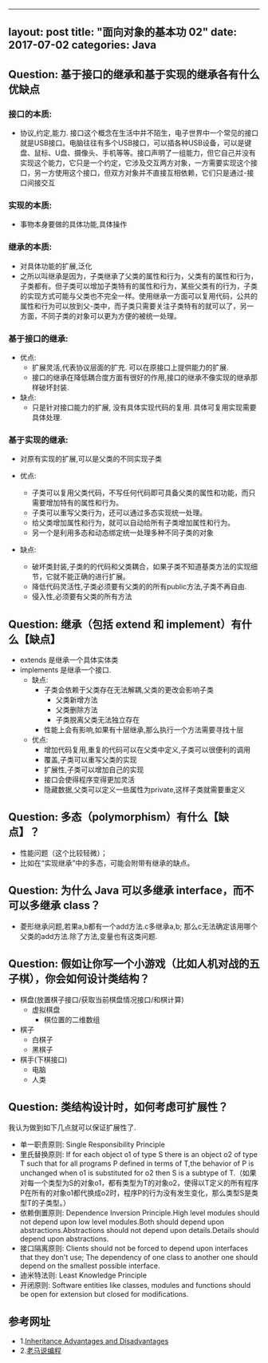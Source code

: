 
---
layout: post
title:  "面向对象的基本功 02"
date:   2017-07-02
categories: Java
---

## Question: 基于接口的继承和基于实现的继承各有什么优缺点

### 接口的本质: 

- 协议,约定,能力. 接口这个概念在生活中并不陌生，电子世界中一个常见的接口就是USB接口。电脑往往有多个USB接口，可以插各种USB设备，可以是键盘、鼠标、U盘、摄像头、手机等等。接口声明了一组能力，但它自己并没有实现这个能力，它只是一个约定，它涉及交互两方对象，一方需要实现这个接口，另一方使用这个接口，但双方对象并不直接互相依赖，它们只是通过-接口间接交互
 
### 实现的本质:
- 事物本身要做的具体功能,具体操作

### 继承的本质:
- 对具体功能的扩展,泛化
- 之所以叫继承是因为，子类继承了父类的属性和行为，父类有的属性和行为，子类都有。但子类可以增加子类特有的属性和行为，某些父类有的行为，子类的实现方式可能与父类也不完全一样。使用继承一方面可以复用代码，公共的属性和行为可以放到父-类中，而子类只需要关注子类特有的就可以了，另一方面，不同子类的对象可以更为方便的被统一处理。

### 基于接口的继承:
- 优点:
	- 扩展灵活,代表协议层面的扩充. 可以在原接口上提供能力的扩展. 
	- 接口的继承在降低耦合度方面有很好的作用,接口的继承不像实现的继承那样破坏封装.
- 缺点:
	- 只是针对接口能力的扩展,   没有具体实现代码的复用. 具体可复用实现需要具体处理.

### 基于实现的继承:
- 对原有实现的扩展,可以是父类的不同实现子类

- 优点:
	- 子类可以复用父类代码，不写任何代码即可具备父类的属性和功能，而只需要增加特有的属性和行为。
	- 子类可以重写父类行为，还可以通过多态实现统一处理。
	- 给父类增加属性和行为，就可以自动给所有子类增加属性和行为。
	- 另一个是利用多态和动态绑定统一处理多种不同子类的对象
- 缺点:
	- 破坏类封装,子类的的代码和父类耦合，如果子类不知道基类方法的实现细节，它就不能正确的进行扩展。
	- 降低代码灵活性,子类必须要有父类的的所有public方法,子类不再自由.
	- 侵入性,必须要有父类的所有方法
	
## Question: 继承（包括 extend 和 implement）有什么【缺点】
-  extends 是继承一个具体实体类
-  implements  是继承一个接口.
	- 缺点: 
		- 子类会依赖于父类存在无法解耦,父类的更改会影响子类
			- 父类新增方法
			- 父类删除方法
			- 子类脱离父类无法独立存在
		- 性能上会有影响,如果有十层继承,那么执行一个方法需要寻找十层
	- 优点:
		- 增加代码复用,重复的代码可以在父类中定义,子类可以很便利的调用
		- 覆盖,子类可以重写父类的实现
		- 扩展性,子类可以增加自己的实现
		- 接口会使得程序变得更加灵活
		- 隐藏数据,父类可以定义一些属性为private,这样子类就需要重定义

## Question: 多态（polymorphism）有什么【缺点】？
- 性能问题（这个比较轻微）；
- 比如在“实现继承”中的多态，可能会附带有继承的缺点。

## Question: 为什么 Java 可以多继承 interface，而不可以多继承 class？
- 菱形继承问题,若果a,b都有一个add方法.c多继承a,b; 那么c无法确定该用哪个父类的add方法.除了方法,变量也有这类问题.

## Question: 假如让你写一个小游戏（比如人机对战的五子棋），你会如何设计类结构？
- 棋盘(放置棋子接口/获取当前棋盘情况接口/和棋计算) 
	- 虚拟棋盘
		- 棋位置的二维数组
- 棋子
	- 白棋子
	- 黑棋子
- 棋手(下棋接口)
	- 电脑
	- 人类
	
## Question: 类结构设计时，如何考虑可扩展性？
我认为做到如下几点就可以保证扩展性了.
- 单一职责原则:
	Single Responsibility Principle
- 里氏替换原则:
	If for each object o1 of type S there is an object o2 of type T such that for all programs P defined in terms of T,the behavior of P is unchanged when o1 is substituted for o2 then S is a subtype of T.（如果对每一个类型为S的对象o1，都有类型为T的对象o2，使得以T定义的所有程序P在所有的对象o1都代换成o2时，程序P的行为没有发生变化，那么类型S是类型T的子类型。）
- 依赖倒置原则:
	Dependence Inversion Principle.High level modules should not depend upon low level modules.Both should depend upon abstractions.Abstractions should not depend upon details.Details should depend upon abstractions.
- 接口隔离原则:
	Clients should not be forced to depend upon interfaces that they don't use; The dependency of one class to another one should depend on the smallest possible interface.
- 迪米特法则:
	Least Knowledge Principle
- 开闭原则: 
	Software entities like classes, modules and functions should be open for extension but closed for modifications.
	
## 参考网址
* 1.[Inheritance Advantages and Disadvantages](https://erpbasic.blogspot.jp/2012/01/inheritance-advantages-and.html)
* 2.[老马说编程](https://www.cnblogs.com/swiftma/p/5587851.html)

